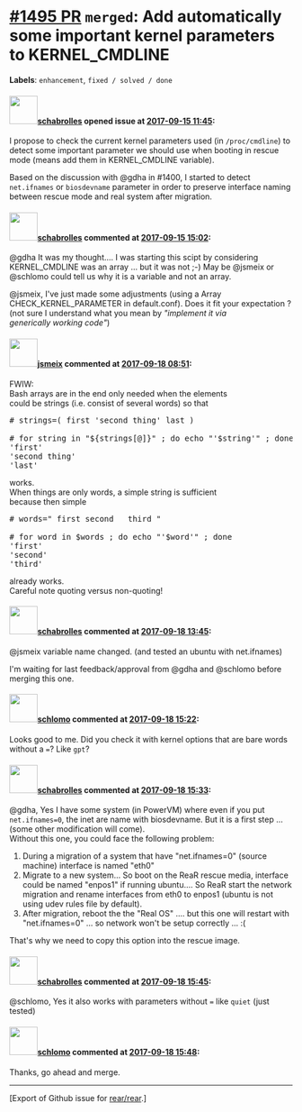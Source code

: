 [\#1495 PR](https://github.com/rear/rear/pull/1495) `merged`: Add automatically some important kernel parameters to KERNEL\_CMDLINE
===================================================================================================================================

**Labels**: `enhancement`, `fixed / solved / done`

#### <img src="https://avatars.githubusercontent.com/u/19491077?u=0021b16ab426902cbe676f6831f41607bbe4d441&v=4" width="50">[schabrolles](https://github.com/schabrolles) opened issue at [2017-09-15 11:45](https://github.com/rear/rear/pull/1495):

I propose to check the current kernel parameters used (in
`/proc/cmdline`) to detect some important parameter we should use when
booting in rescue mode (means add them in KERNEL\_CMDLINE variable).

Based on the discussion with @gdha in \#1400, I started to detect
`net.ifnames` or `biosdevname` parameter in order to preserve interface
naming between rescue mode and real system after migration.

#### <img src="https://avatars.githubusercontent.com/u/19491077?u=0021b16ab426902cbe676f6831f41607bbe4d441&v=4" width="50">[schabrolles](https://github.com/schabrolles) commented at [2017-09-15 15:02](https://github.com/rear/rear/pull/1495#issuecomment-329808489):

@gdha It was my thought.... I was starting this scipt by considering
KERNEL\_CMDLINE was an array ... but it was not ;-) May be @jsmeix or
@schlomo could tell us why it is a variable and not an array.

@jsmeix, I've just made some adjustments (using a Array
CHECK\_KERNEL\_PARAMETER in default.conf). Does it fit your expectation
? (not sure I understand what you mean by *"implement it via  
generically working code"*)

#### <img src="https://avatars.githubusercontent.com/u/1788608?u=925fc54e2ce01551392622446ece427f51e2f0ce&v=4" width="50">[jsmeix](https://github.com/jsmeix) commented at [2017-09-18 08:51](https://github.com/rear/rear/pull/1495#issuecomment-330161395):

FWIW:  
Bash arrays are in the end only needed when the elements  
could be strings (i.e. consist of several words) so that

<pre>
# strings=( first 'second thing' last )

# for string in "${strings[@]}" ; do echo "'$string'" ; done
'first'
'second thing'
'last'
</pre>

works.  
When things are only words, a simple string is sufficient  
because then simple

<pre>
# words=" first second   third "

# for word in $words ; do echo "'$word'" ; done
'first'
'second'
'third'
</pre>

already works.  
Careful note quoting versus non-quoting!

#### <img src="https://avatars.githubusercontent.com/u/19491077?u=0021b16ab426902cbe676f6831f41607bbe4d441&v=4" width="50">[schabrolles](https://github.com/schabrolles) commented at [2017-09-18 13:45](https://github.com/rear/rear/pull/1495#issuecomment-330225921):

@jsmeix variable name changed. (and tested an ubuntu with net.ifnames)

I'm waiting for last feedback/approval from @gdha and @schlomo before
merging this one.

#### <img src="https://avatars.githubusercontent.com/u/101384?v=4" width="50">[schlomo](https://github.com/schlomo) commented at [2017-09-18 15:22](https://github.com/rear/rear/pull/1495#issuecomment-330258348):

Looks good to me. Did you check it with kernel options that are bare
words without a `=`? Like `gpt`?

#### <img src="https://avatars.githubusercontent.com/u/19491077?u=0021b16ab426902cbe676f6831f41607bbe4d441&v=4" width="50">[schabrolles](https://github.com/schabrolles) commented at [2017-09-18 15:33](https://github.com/rear/rear/pull/1495#issuecomment-330261701):

@gdha, Yes I have some system (in PowerVM) where even if you put
`net.ifnames=0`, the inet are name with biosdevname. But it is a first
step ... (some other modification will come).  
Without this one, you could face the following problem:

1.  During a migration of a system that have "net.ifnames=0" (source
    machine) interface is named "eth0"
2.  Migrate to a new system... So boot on the ReaR rescue media,
    interface could be named "enpos1" if running ubuntu.... So ReaR
    start the network migration and rename interfaces from eth0 to
    enpos1 (ubuntu is not using udev rules file by default).
3.  After migration, reboot the the "Real OS" .... but this one will
    restart with "net.ifnames=0" ... so network won't be setup correctly
    ... :(

That's why we need to copy this option into the rescue image.

#### <img src="https://avatars.githubusercontent.com/u/19491077?u=0021b16ab426902cbe676f6831f41607bbe4d441&v=4" width="50">[schabrolles](https://github.com/schabrolles) commented at [2017-09-18 15:45](https://github.com/rear/rear/pull/1495#issuecomment-330265055):

@schlomo, Yes it also works with parameters without `=` like `quiet`
(just tested)

#### <img src="https://avatars.githubusercontent.com/u/101384?v=4" width="50">[schlomo](https://github.com/schlomo) commented at [2017-09-18 15:48](https://github.com/rear/rear/pull/1495#issuecomment-330266175):

Thanks, go ahead and merge.

------------------------------------------------------------------------

\[Export of Github issue for
[rear/rear](https://github.com/rear/rear).\]
